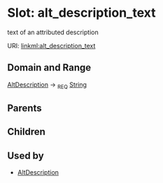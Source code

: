 
# Slot: alt_description_text


text of an attributed description

URI: [linkml:alt_description_text](https://w3id.org/linkml/alt_description_text)


## Domain and Range

[AltDescription](AltDescription.md) ->  <sub>REQ</sub>
 [String](types/String.md)

## Parents


## Children


## Used by

 * [AltDescription](AltDescription.md)
